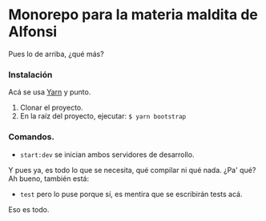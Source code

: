 # Monorepo para la materia maldita de Alfonsi
Pues lo de arriba, ¿qué más?

### Instalación
Acá se usa [Yarn](https://yarnpkg.com/lang/en/) y punto.

1. Clonar el proyecto.
2. En la raíz del proyecto, ejecutar: `$ yarn bootstrap`

### Comandos.
- `start:dev` se inician ambos servidores de desarrollo. 

Y pues ya, es todo lo que se necesita, qué compilar ni qué nada. ¿Pa' qué? Ah bueno, también está:
- `test` pero lo puse porque sí, es mentira que se escribirán tests acá.

Eso es todo. 
